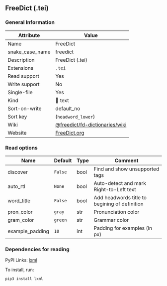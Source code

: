 ## FreeDict (.tei)

### General Information

| Attribute       | Value                                                                              |
| --------------- | ---------------------------------------------------------------------------------- |
| Name            | FreeDict                                                                           |
| snake_case_name | freedict                                                                           |
| Description     | FreeDict (.tei)                                                                    |
| Extensions      | `.tei`                                                                             |
| Read support    | Yes                                                                                |
| Write support   | No                                                                                 |
| Single-file     | Yes                                                                                |
| Kind            | 📝 text                                                                             |
| Sort-on-write   | default_no                                                                         |
| Sort key        | (`headword_lower`)                                                                 |
| Wiki            | [@freedict/fd-dictionaries/wiki](https://github.com/freedict/fd-dictionaries/wiki) |
| Website         | [FreeDict.org](https://freedict.org/)                                              |

### Read options

| Name            | Default | Type | Comment                                       |
| --------------- | ------- | ---- | --------------------------------------------- |
| discover        | `False` | bool | Find and show unsupported tags                |
| auto_rtl        | `None`  | bool | Auto-detect and mark Right-to-Left text       |
| word_title      | `False` | bool | Add headwords title to begining of definition |
| pron_color      | `gray`  | str  | Pronunciation color                           |
| gram_color      | `green` | str  | Grammar color                                 |
| example_padding | `10`    | int  | Padding for examples (in px)                  |

### Dependencies for reading

PyPI Links: [lxml](https://pypi.org/project/lxml)

To install, run:

```sh
pip3 install lxml
```



